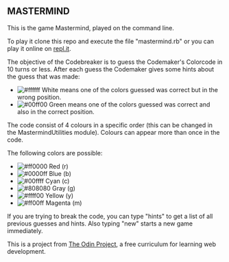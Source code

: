 ## MASTERMIND

This is the game Mastermind, played on the command line. 

To play it clone this repo and execute
the file "mastermind.rb" or you can
play it online on [repl.it](https://repl.it/@jodokusquack/mastermind).

The objective of the Codebreaker is to guess the Codemaker's Colorcode in 10 turns or less.
After each guess the Codemaker gives some hints about the guess that was made:

* ![#ffffff](https://via.placeholder.com/15/FFFFFF?text=+) White means one of the colors guessed was correct but in the wrong position.
* ![#00ff00](https://via.placeholder.com/15/00FF00?text=+) Green means one of the colors guessed was correct and also in the correct position.

The code consist of 4 colours in a specific order (this can be changed in the MastermindUtilities module). Colours can appear more than once in the code.

The following colors are possible:
* ![#ff0000](https://via.placeholder.com/15/FF0000?text=+) Red (r)
* ![#0000ff](https://via.placeholder.com/15/0000FF?text=+) Blue (b)
* ![#00ffff](https://via.placeholder.com/15/00FFFF?text=+) Cyan (c)
* ![#808080](https://via.placeholder.com/15/808080?text=+) Gray (g)
* ![#ffff00](https://via.placeholder.com/15/FFFF00?text=+) Yellow (y)
* ![#ff00ff](https://via.placeholder.com/15/FF00FF?text=+) Magenta (m)

If you are trying to break the code,
you can type "hints" to get a list of
all previous guesses and hints. Also
typing "new" starts a new game
immediately.

This is a project from [The Odin Project](https://www.theodinproject.com/), a free curriculum for learning web development.
